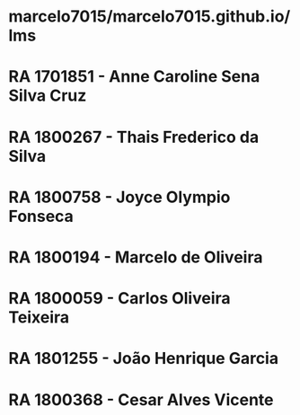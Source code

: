 # marcelo7015/marcelo7015.github.io/lms

# RA 1701851 - Anne Caroline Sena Silva Cruz

# RA 1800267 - Thais Frederico da Silva

# RA 1800758 - Joyce Olympio Fonseca

# RA 1800194 - Marcelo de Oliveira

# RA 1800059 - Carlos Oliveira Teixeira

# RA 1801255 - João Henrique Garcia

# RA 1800368 - Cesar Alves Vicente
